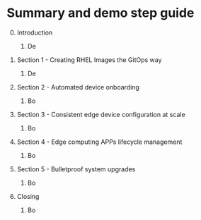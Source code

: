 # Summary and demo step guide



0. Introduction
    1. De

1. Section 1 - Creating RHEL Images the GitOps way
    1. De

2. Section 2 - Automated device onboarding
    1. Bo

3. Section 3 - Consistent edge device configuration at scale
    1. Bo

4. Section 4 - Edge computing APPs lifecycle management
    1. Bo

5. Section 5 - Bulletproof system upgrades
    1. Bo

6. Closing
    1. Bo
